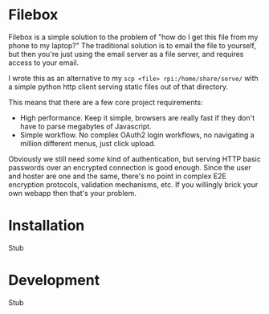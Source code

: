 # Filebox

Filebox is a simple solution to the problem of "how do I get this file from my
phone to my laptop?" The traditional solution is to email the file to yourself,
but then you're just using the email server as a file server, and requires
access to your email.

I wrote this as an alternative to my `scp <file> rpi:/home/share/serve/`
with a simple python http client serving static files out of that directory.

This means that there are a few core project requirements:

- High performance. Keep it simple, browsers are really fast if they don't
  have to parse megabytes of Javascript.
- Simple workflow. No complex OAuth2 login workflows, no navigating a million
  different menus, just click upload.

Obviously we still need *some* kind of authentication, but serving HTTP
basic passwords over an encrypted connection is good enough. Since the user
and hoster are one and the same, there's no point in complex E2E encryption
protocols, validation mechanisms, etc. If you willingly brick your own webapp
then that's your problem.

# Installation

Stub

# Development

Stub